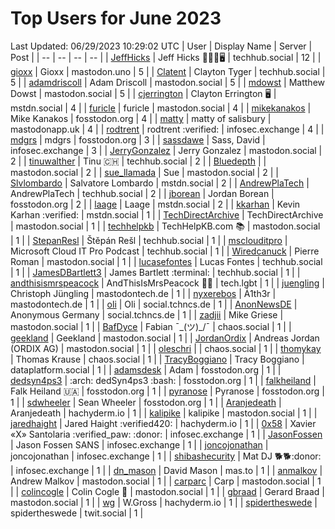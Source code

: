 # Top Users for June 2023
Last Updated: 06/29/2023 10:29:02 UTC
| User | Display Name | Server | Post |
| -- | -- | -- | -- |
| [JeffHicks](https://techhub.social/@JeffHicks) | Jeff Hicks 🐶🎼🍷🖥️ | techhub.social | 12 |
| [gioxx](https://mastodon.uno/@gioxx) | Gioxx | mastodon.uno | 5 |
| [Clatent](https://techhub.social/@Clatent) | Clayton Tyger | techhub.social | 5 |
| [adamdriscoll](https://mastodon.social/@adamdriscoll) | Adam Driscoll | mastodon.social | 5 |
| [mdowst](https://mastodon.social/@mdowst) | Matthew Dowst | mastodon.social | 5 |
| [cjerrington](https://mstdn.social/@cjerrington) | Clayton Errington 🖥️ | mstdn.social | 4 |
| [furicle](https://mastodon.social/@furicle) | furicle | mastodon.social | 4 |
| [mikekanakos](https://fosstodon.org/@mikekanakos) | Mike Kanakos | fosstodon.org | 4 |
| [matty](https://mastodonapp.uk/@matty) | matty of salisbury | mastodonapp.uk | 4 |
| [rodtrent](https://infosec.exchange/@rodtrent) | rodtrent :verified: | infosec.exchange | 4 |
| [mdgrs](https://fosstodon.org/@mdgrs) | mdgrs | fosstodon.org | 3 |
| [sassdawe](https://infosec.exchange/@sassdawe) | Sass, David | infosec.exchange | 3 |
| [JerryGonzalez](https://mastodon.social/@JerryGonzalez) | Jerry Gonzalez | mastodon.social | 2 |
| [tinuwalther](https://techhub.social/@tinuwalther) | Tinu 🇨🇭 | techhub.social | 2 |
| [Bluedepth](https://mastodon.social/@Bluedepth) |  | mastodon.social | 2 |
| [sue_llamada](https://mastodon.social/@sue_llamada) | Sue | mastodon.social | 2 |
| [Slvlombardo](https://mstdn.social/@Slvlombardo) | Salvatore Lombardo | mstdn.social | 2 |
| [AndrewPlaTech](https://techhub.social/@AndrewPlaTech) | AndrewPlaTech | techhub.social | 2 |
| [jborean](https://fosstodon.org/@jborean) | Jordan Borean | fosstodon.org | 2 |
| [laage](https://mstdn.social/@laage) | Laage | mstdn.social | 2 |
| [kkarhan](https://mstdn.social/@kkarhan) | Kevin Karhan :verified: | mstdn.social | 1 |
| [TechDirectArchive](https://mastodon.social/@TechDirectArchive) | TechDirectArchive | mastodon.social | 1 |
| [techhelpkb](https://mastodon.social/@techhelpkb) | TechHelpKB.com 📚 | mastodon.social | 1 |
| [StepanResl](https://techhub.social/@StepanResl) | Štěpán Rešl | techhub.social | 1 |
| [msclouditpro](https://techhub.social/@msclouditpro) | Microsoft Cloud IT Pro Podcast | techhub.social | 1 |
| [Wiredcanuck](https://mastodon.social/@Wiredcanuck) | Pierre Roman | mastodon.social | 1 |
| [lucasefontes](https://techhub.social/@lucasefontes) | Lucas Fontes | techhub.social | 1 |
| [JamesDBartlett3](https://techhub.social/@JamesDBartlett3) | James Bartlett :terminal: | techhub.social | 1 |
| [andthisismrspeacock](https://tech.lgbt/@andthisismrspeacock) | AndThisIsMrsPeacock 🏳️‍🌈 | tech.lgbt | 1 |
| [juengling](https://mastodontech.de/@juengling) | Christoph Jüngling | mastodontech.de | 1 |
| [nyxerebos](https://mastodontech.de/@nyxerebos) | Ȧ1th3r | mastodontech.de | 1 |
| [oli](https://social.tchncs.de/@oli) | Oli | social.tchncs.de | 1 |
| [AnonNewsDE](https://social.tchncs.de/@AnonNewsDE) | Anonymous Germany | social.tchncs.de | 1 |
| [zadjii](https://mastodon.social/@zadjii) | Mike Griese | mastodon.social | 1 |
| [BafDyce](https://chaos.social/@BafDyce) | Fabian ¯\_(ツ)_/¯ | chaos.social | 1 |
| [geekland](https://mastodon.social/@geekland) | Geekland | mastodon.social | 1 |
| [JordanOrdix](https://mastodon.social/@JordanOrdix) | Andreas Jordan (ORDIX AG) | mastodon.social | 1 |
| [oleschri](https://chaos.social/@oleschri) |  | chaos.social | 1 |
| [thomykay](https://chaos.social/@thomykay) | Thomas Krause | chaos.social | 1 |
| [TracyBoggiano](https://dataplatform.social/@TracyBoggiano) | Tracy Boggiano | dataplatform.social | 1 |
| [adamsdesk](https://fosstodon.org/@adamsdesk) | Adam | fosstodon.org | 1 |
| [dedsyn4ps3](https://fosstodon.org/@dedsyn4ps3) | :arch: dedSyn4ps3 :bash: | fosstodon.org | 1 |
| [falkheiland](https://fosstodon.org/@falkheiland) | Falk Heiland 🇺🇦 | fosstodon.org | 1 |
| [pyranose](https://fosstodon.org/@pyranose) | Pyranose | fosstodon.org | 1 |
| [sdwheeler](https://fosstodon.org/@sdwheeler) | Sean Wheeler | fosstodon.org | 1 |
| [Aranjedeath](https://hachyderm.io/@Aranjedeath) | Aranjedeath | hachyderm.io | 1 |
| [kalipike](https://mastodon.social/@kalipike) | kalipike | mastodon.social | 1 |
| [jaredhaight](https://hachyderm.io/@jaredhaight) | Jared Haight  :verified420: | hachyderm.io | 1 |
| [0x58](https://infosec.exchange/@0x58) | Xavier «X» Santolaria :verified_paw: :donor: | infosec.exchange | 1 |
| [JasonFossen](https://infosec.exchange/@JasonFossen) | Jason Fossen SANS | infosec.exchange | 1 |
| [joncojonathan](https://infosec.exchange/@joncojonathan) | joncojonathan | infosec.exchange | 1 |
| [shibashecurity](https://infosec.exchange/@shibashecurity) | Mat DJ 🐕🐕:donor: | infosec.exchange | 1 |
| [dn_mason](https://mas.to/@dn_mason) | David Mason | mas.to | 1 |
| [anmalkov](https://mastodon.social/@anmalkov) | Andrew Malkov | mastodon.social | 1 |
| [carparc](https://mastodon.social/@carparc) | Carp | mastodon.social | 1 |
| [colincogle](https://mastodon.social/@colincogle) | Colin Cogle 🔵 | mastodon.social | 1 |
| [gbraad](https://mastodon.social/@gbraad) | Gerard Braad | mastodon.social | 1 |
| [wg](https://hachyderm.io/@wg) | W.Gross | hachyderm.io | 1 |
| [spidertheswede](https://twit.social/@spidertheswede) | spidertheswede | twit.social | 1 |
